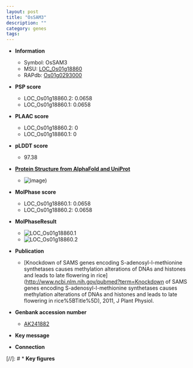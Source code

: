 ```yaml
---
layout: post
title: "OsSAM3"
description: ""
category: genes
tags: 
---
```


* **Information**  
    + Symbol: OsSAM3  
    + MSU: [LOC_Os01g18860](http://rice.plantbiology.msu.edu/cgi-bin/ORF_infopage.cgi?orf=LOC_Os01g18860)  
    + RAPdb: [Os01g0293000](http://rapdb.dna.affrc.go.jp/viewer/gbrowse_details/irgsp1?name=Os01g0293000)  

* **PSP score**  
    + LOC_Os01g18860.2: 0.0658 
    + LOC_Os01g18860.1: 0.0658 

* **PLAAC score**  
    + LOC_Os01g18860.2: 0 
    + LOC_Os01g18860.1: 0 

* **pLDDT score**
    + 97.38

* **[Protein Structure from AlphaFold and UniProt](https://www.uniprot.org/uniprotkb/Q9LGU6/entry#structure)**
    + ![image](https://ricepsp.github.io/images/Q9/AF-Q9LGU6-F1.png))

* **MolPhase score**
    + LOC_Os01g18860.1: 0.0658
    + LOC_Os01g18860.2: 0.0658

* **MolPhaseResult**
    + ![LOC_Os01g18860.1](https://ricepsp.github.io/pictures/LOC_Os01g/LOC_Os01g18860.1.png)
    + ![LOC_Os01g18860.2](https://ricepsp.github.io/pictures/LOC_Os01g/LOC_Os01g18860.2.png)

* **Publication**  
    + [Knockdown of SAMS genes encoding S-adenosyl-l-methionine synthetases causes methylation alterations of DNAs and histones and leads to late flowering in rice](http://www.ncbi.nlm.nih.gov/pubmed?term=Knockdown of SAMS genes encoding S-adenosyl-l-methionine synthetases causes methylation alterations of DNAs and histones and leads to late flowering in rice%5BTitle%5D), 2011, J Plant Physiol.

* **Genbank accession number**  
    + [AK241882](http://www.ncbi.nlm.nih.gov/nuccore/AK241882)

* **Key message**  

* **Connection**  

[//]: # * **Key figures**  


